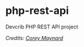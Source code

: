 # php-rest-api
Devcrib PHP REST API project

_Credits: [Corey Maynard](http://coreymaynard.com/blog/creating-a-restful-api-with-php/)_